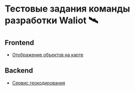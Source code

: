 # Тестовые задания команды разработки Waliot 🛰️

## Frontend

- [Отображение объектов на карте](tasks/frontend-1.md)

## Backend

- [Сервис геокодирования](tasks/backend-1.md)
